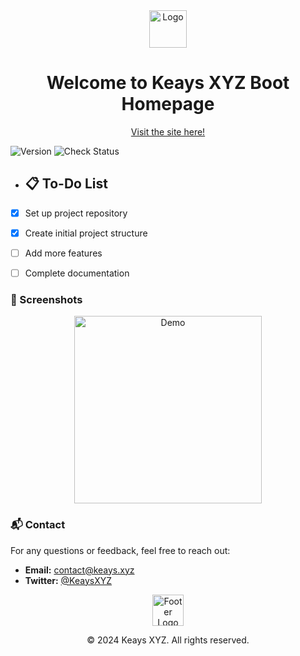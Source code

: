 <div align="center">
  <img height="60px" width="60px" src="https://github.com/berlintay/KeaysBootXYZ_WEB/blob/3f293d49d66c1503145d8d5540ceafca4c1d4265/media/image-removebg-preview.png" alt="Logo">
  <h1>Welcome to Keays XYZ Boot Homepage</h1>
  <p><a href="http://www.keays.xyz" target="_blank">Visit the site here!</a></p>
</div>


![Version](https://img.shields.io/badge/version-1.0.0-blue)
![Check Status](https://img.shields.io/github/workflow/status/berlintay/KeaysXYZ/Check%20Status)


 
- ## 📋 To-Do List

- [x] Set up project repository
- [x] Create initial project structure
- [ ] Add more features
- [ ] Complete documentation


### 📸 Screenshots

<div align="center">
  <img height="300px" width="auto" src="https://github.com/berlintay/KeaysBootXYZ_WEB/blob/master/media/mod.gif" alt="Demo">
</div>

### 📬 Contact

For any questions or feedback, feel free to reach out:

- **Email:** [contact@keays.xyz](mailto:contact@keays.xyz)
- **Twitter:** [@KeaysXYZ](https://twitter.com/KeaysXYZ)



<div align="center">
  <img src="https://github.com/berlintay/KeaysBootXYZ_WEB/blob/master/media/image-removebg-preview.png" alt="Footer Logo" height="50px">
  <p>&copy; 2024 Keays XYZ. All rights reserved.</p>
</div>
